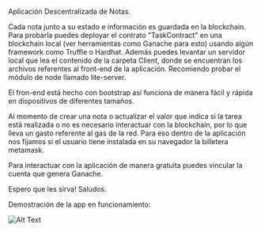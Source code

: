 Aplicación Descentralizada de Notas.

Cada nota junto a su estado e información es guardada en la blockchain. 
Para probarla puedes deployar el contrato "TaskContract" en una blockchain local (ver herramientas como Ganache para esto) usando algún framework como
Truffle o Hardhat. Además puedes levantar un servidor local que lea el contenido de la carpeta Client, donde se encuentran los archivos referentes al 
front-end de la aplicación. Recomiendo probar el módulo de node llamado lite-server.

El fron-end está hecho con bootstrap así funciona de manera fácil y rápida en dispositivos de diferentes tamaños.

Al momento de crear una nota o actualizar el valor que indica si la tarea está realizada o no es necesario interactuar con la blockchain, por lo que lleva
un gasto referente al gas de la red. Para eso dentro de la aplicación nos fijamos si el usuario tiene instalada en su navegador la billetera metamask. 

Para interactuar con la aplicación de manera gratuita puedes vincular la cuenta que genera Ganache.

Espero que les sirva! Saludos. 

Demostración de la app en funcionamiento:

![Alt Text](https://media.giphy.com/media/mdbUGtaJ93ehTzLjvO/giphy.gif) 

